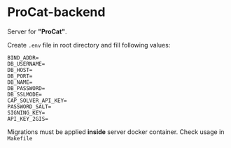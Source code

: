# ProCat-backend
Server for **"ProCat"**.

Create ```.env``` file in root directory and fill following values:
```
BIND_ADDR=
DB_USERNAME=
DB_HOST=
DB_PORT=
DB_NAME=
DB_PASSWORD=
DB_SSLMODE=
CAP_SOLVER_API_KEY=
PASSWORD_SALT=
SIGNING_KEY=
API_KEY_2GIS=
```

Migrations must be applied **inside** server docker container.
Check usage in ```Makefile```